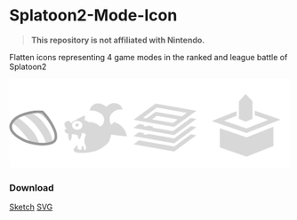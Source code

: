 # Splatoon2-Mode-Icon

>**This repository is not affiliated with Nintendo.**

Flatten icons representing 4 game modes in the ranked and league battle of Splatoon2

![Preview](splatoon-mode-icon@2x.png)

### Download

[Sketch](https://raw.githubusercontent.com/hi94740/Splatoon2-Mode-Icon/master/splatoon-mode-icon.sketch)  [SVG](https://github.com/hi94740/Splatoon2-Mode-Icon/raw/master/splatoon-mode-icon.svg)
